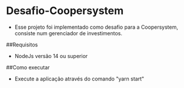 # Desafio-Coopersystem

* Esse projeto foi implementado como desafio para a Coopersystem, consiste num gerenciador de investimentos.

##Requisitos
* NodeJs versão 14 ou superior

##Como executar
* Execute a aplicação através do comando "yarn start"
